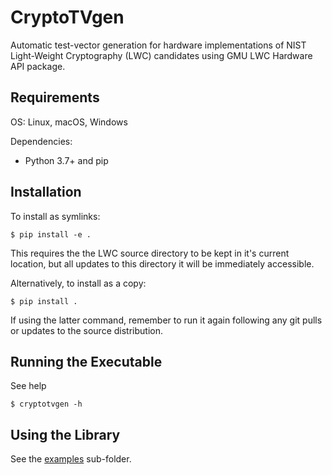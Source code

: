 # CryptoTVgen
Automatic test-vector generation for hardware implementations of NIST Light-Weight Cryptography (LWC) candidates using GMU LWC Hardware API package.

## Requirements
OS: Linux, macOS, Windows

Dependencies:
- Python 3.7+ and pip
<!-- Linux
===========
> sudo apt-get install libssl-dev
> sudo apt-get install python3-pip
> sudo apt-get install python3-cffi -->



## Installation
To install as symlinks:
```
$ pip install -e .
```
This requires the the LWC source directory to be kept in it's current location, but all updates to this directory it will be immediately accessible. 


Alternatively, to install as a copy:
```
$ pip install .
```
If using the latter command, remember to run it again following any git pulls or updates to the source distribution.

## Running the Executable

See help
```
$ cryptotvgen -h
```


## Using the Library
See the [examples](./examples) sub-folder.
